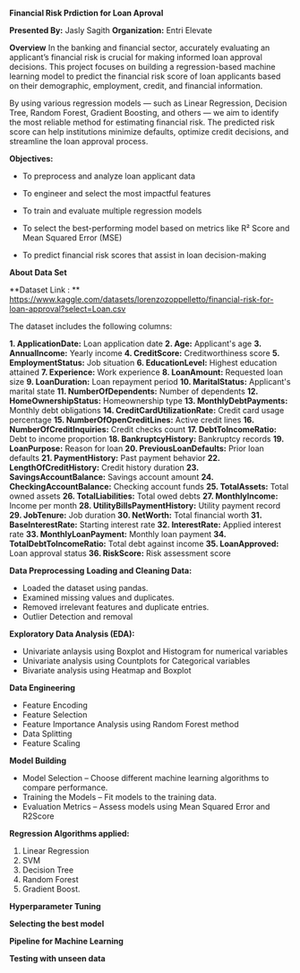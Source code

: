 **Financial Risk Prdiction for Loan Aproval**

**Presented By:** Jasly Sagith
**Organization:** Entri Elevate

**Overview**
In the banking and financial sector, accurately evaluating an applicant’s financial risk is crucial for making informed loan approval decisions. This project focuses on building a regression-based machine learning model to predict the financial risk score of loan applicants based on their demographic, employment, credit, and financial information.

By using various regression models — such as Linear Regression, Decision Tree, Random Forest, Gradient Boosting, and others — we aim to identify the most reliable method for estimating financial risk. The predicted risk score can help institutions minimize defaults, optimize credit decisions, and streamline the loan approval process.

**Objectives:**
* To preprocess and analyze loan applicant data

* To engineer and select the most impactful features

* To train and evaluate multiple regression models

* To select the best-performing model based on metrics like R² Score and Mean Squared Error (MSE)

* To predict financial risk scores that assist in loan decision-making


**About Data Set**

**Dataset Link : ** https://www.kaggle.com/datasets/lorenzozoppelletto/financial-risk-for-loan-approval?select=Loan.csv

The dataset includes the following columns:

**1. ApplicationDate:** Loan application date
**2. Age:** Applicant's age
**3. AnnualIncome:** Yearly income
**4. CreditScore:** Creditworthiness score
**5. EmploymentStatus:** Job situation
**6. EducationLevel:** Highest education attained
**7. Experience:** Work experience
**8. LoanAmount:** Requested loan size
**9. LoanDuration:** Loan repayment period
**10. MaritalStatus:** Applicant's marital state
**11. NumberOfDependents:** Number of dependents
**12. HomeOwnershipStatus:** Homeownership type
**13. MonthlyDebtPayments:** Monthly debt obligations
**14. CreditCardUtilizationRate:** Credit card usage percentage
**15. NumberOfOpenCreditLines:** Active credit lines
**16. NumberOfCreditInquiries:** Credit checks count
**17. DebtToIncomeRatio:** Debt to income proportion
**18. BankruptcyHistory:** Bankruptcy records
**19. LoanPurpose:** Reason for loan
**20. PreviousLoanDefaults:** Prior loan defaults
**21. PaymentHistory:** Past payment behavior
**22. LengthOfCreditHistory:** Credit history duration
**23. SavingsAccountBalance:** Savings account amount
**24. CheckingAccountBalance:** Checking account funds
**25. TotalAssets:** Total owned assets
**26. TotalLiabilities:** Total owed debts
**27. MonthlyIncome:** Income per month
**28. UtilityBillsPaymentHistory:** Utility payment record
**29. JobTenure:** Job duration
**30. NetWorth:** Total financial worth
**31. BaseInterestRate:** Starting interest rate
**32. InterestRate:** Applied interest rate
**33. MonthlyLoanPayment:** Monthly loan payment
**34. TotalDebtToIncomeRatio:** Total debt against income
**35. LoanApproved:** Loan approval status
**36. RiskScore:** Risk assessment score


**Data Preprocessing**
**Loading and Cleaning Data:**
* Loaded the dataset using pandas.
* Examined missing values and duplicates.
* Removed irrelevant features and duplicate entries.
* Outlier Detection and removal
  
**Exploratory Data Analysis (EDA):**
* Univariate anlaysis using Boxplot and Histogram for numerical variables
* Univariate analysis using Countplots for Categorical variables
* Bivariate analysis using Heatmap and Boxplot

**Data Engineering**
* Feature Encoding
* Feature Selection
* Feature Importance Analysis using Random Forest method
* Data Splitting
* Feature Scaling

**Model Building**
* Model Selection – Choose different machine learning algorithms to compare performance.
* Training the Models – Fit models to the training data.
* Evaluation Metrics – Assess models using Mean Squared Error and R2Score
  
**Regression Algorithms applied:**
1. Linear Regression
2. SVM
3. Decision Tree
4. Random Forest
5. Gradient Boost.
   
**Hyperparameter Tuning**

**Selecting the best model**

**Pipeline for Machine Learning**

**Testing with unseen data**
